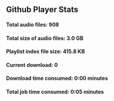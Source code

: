 ## Github Player Stats

#### **Total audio files**: 908

#### **Total size of audio files**: 3.0 GB

#### **Playlist index file size**: 415.8 KB

#### **Current download**: 0

#### **Download time consumed**: 0:00 minutes

#### **Total job time consumed**: 0:05 minutes
